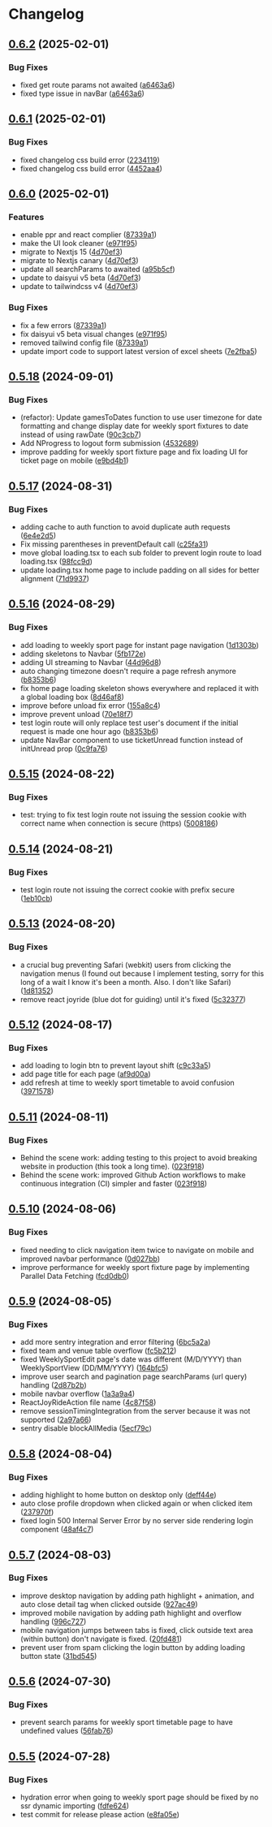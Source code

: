 # Changelog

## [0.6.2](https://github.com/bill-zhanxg/csen-sport/compare/v0.6.1...v0.6.2) (2025-02-01)


### Bug Fixes

* fixed get route params not awaited ([a6463a6](https://github.com/bill-zhanxg/csen-sport/commit/a6463a63bfb35767dee6c654fc5c056919fabd46))
* fixed type issue in navBar ([a6463a6](https://github.com/bill-zhanxg/csen-sport/commit/a6463a63bfb35767dee6c654fc5c056919fabd46))

## [0.6.1](https://github.com/bill-zhanxg/csen-sport/compare/v0.6.0...v0.6.1) (2025-02-01)


### Bug Fixes

* fixed changelog css build error ([2234119](https://github.com/bill-zhanxg/csen-sport/commit/2234119adb79396e653dbbaf4cf141c67b8edc26))
* fixed changelog css build error ([4452aa4](https://github.com/bill-zhanxg/csen-sport/commit/4452aa42301f4864d10d122c47065f2a5542c284))

## [0.6.0](https://github.com/bill-zhanxg/csen-sport/compare/v0.5.18...v0.6.0) (2025-02-01)


### Features

* enable ppr and react complier ([87339a1](https://github.com/bill-zhanxg/csen-sport/commit/87339a1b039295405d860ac4a7668fb48507b095))
* make the UI look cleaner ([e971f95](https://github.com/bill-zhanxg/csen-sport/commit/e971f950cd4d0874e4933f759daa33bdb6a1e4c3))
* migrate to Nextjs 15 ([4d70ef3](https://github.com/bill-zhanxg/csen-sport/commit/4d70ef3fc78bd8eed4bbca9dbca224a0d1fc2fcd))
* migrate to Nextjs canary ([4d70ef3](https://github.com/bill-zhanxg/csen-sport/commit/4d70ef3fc78bd8eed4bbca9dbca224a0d1fc2fcd))
* update all searchParams to awaited ([a95b5cf](https://github.com/bill-zhanxg/csen-sport/commit/a95b5cf13b6fe39395ce6e148a47995829fdae27))
* update to daisyui v5 beta ([4d70ef3](https://github.com/bill-zhanxg/csen-sport/commit/4d70ef3fc78bd8eed4bbca9dbca224a0d1fc2fcd))
* update to tailwindcss v4 ([4d70ef3](https://github.com/bill-zhanxg/csen-sport/commit/4d70ef3fc78bd8eed4bbca9dbca224a0d1fc2fcd))


### Bug Fixes

* fix a few errors ([87339a1](https://github.com/bill-zhanxg/csen-sport/commit/87339a1b039295405d860ac4a7668fb48507b095))
* fix daisyui v5 beta visual changes ([e971f95](https://github.com/bill-zhanxg/csen-sport/commit/e971f950cd4d0874e4933f759daa33bdb6a1e4c3))
* removed tailwind config file ([87339a1](https://github.com/bill-zhanxg/csen-sport/commit/87339a1b039295405d860ac4a7668fb48507b095))
* update import code to support latest version of excel sheets ([7e2fba5](https://github.com/bill-zhanxg/csen-sport/commit/7e2fba5ec6bfb63efc99d2f499b9196195feff01))

## [0.5.18](https://github.com/bill-zhanxg/csen-sport/compare/v0.5.17...v0.5.18) (2024-09-01)


### Bug Fixes

* (refactor): Update gamesToDates function to use user timezone for date formatting and change display date for weekly sport fixtures to date instead of using rawDate ([90c3cb7](https://github.com/bill-zhanxg/csen-sport/commit/90c3cb7bce465feffd7ef978a054bdfd3966df43))
* Add NProgress to logout form submission ([4532689](https://github.com/bill-zhanxg/csen-sport/commit/4532689e2299ffaba886896526c7ec1401f53062))
* improve padding for weekly sport fixture page and fix loading UI for ticket page on mobile ([e9bd4b1](https://github.com/bill-zhanxg/csen-sport/commit/e9bd4b18b3b148e11bfa807e96f034460c46ea62))

## [0.5.17](https://github.com/bill-zhanxg/csen-sport/compare/v0.5.16...v0.5.17) (2024-08-31)


### Bug Fixes

* adding cache to auth function to avoid duplicate auth requests ([6e4e2d5](https://github.com/bill-zhanxg/csen-sport/commit/6e4e2d525b3b5f22f51022127e7b84e18eb85ce6))
* Fix missing parentheses in preventDefault call ([c25fa31](https://github.com/bill-zhanxg/csen-sport/commit/c25fa31af674420122b78752991b2109563cd90e))
* move global loading.tsx to each sub folder to prevent login route to load loading.tsx ([98fcc9d](https://github.com/bill-zhanxg/csen-sport/commit/98fcc9d92aece46fd853d3e6050c50fbbad4b2c2))
* update loading.tsx home page to include padding on all sides for better alignment ([71d9937](https://github.com/bill-zhanxg/csen-sport/commit/71d9937c9ba33dd4ae02d26415934412fa9bec7b))

## [0.5.16](https://github.com/bill-zhanxg/csen-sport/compare/v0.5.15...v0.5.16) (2024-08-29)


### Bug Fixes

* add loading to weekly sport page for instant page navigation ([1d1303b](https://github.com/bill-zhanxg/csen-sport/commit/1d1303b4b78023feeaaf24df89525524bbf428db))
* adding skeletons to Navbar ([5fb172e](https://github.com/bill-zhanxg/csen-sport/commit/5fb172e5c428a8fd122479fe0d804f0efa0d9ed1))
* adding UI streaming to Navbar ([44d96d8](https://github.com/bill-zhanxg/csen-sport/commit/44d96d80b256e38c6c3bed66e06b83747c3d0627))
* auto changing timezone doesn't require a page refresh anymore ([b8353b6](https://github.com/bill-zhanxg/csen-sport/commit/b8353b655c4714427e0f4260ea943200b8a0b4da))
* fix home page loading skeleton shows everywhere and replaced it with a global loading box ([8d46af8](https://github.com/bill-zhanxg/csen-sport/commit/8d46af84405d56770d90bd9cf183ad23bb75f1db))
* improve before unload fix error ([155a8c4](https://github.com/bill-zhanxg/csen-sport/commit/155a8c4de3754258fbf21b545d035f008b25f806))
* improve prevent unload ([70e18f7](https://github.com/bill-zhanxg/csen-sport/commit/70e18f737b7e736fe839badd2874a2c901e9021e))
* test login route will only replace test user's document if the initial request is made one hour ago ([b8353b6](https://github.com/bill-zhanxg/csen-sport/commit/b8353b655c4714427e0f4260ea943200b8a0b4da))
* update NavBar component to use ticketUnread function instead of initUnread prop ([0c9fa76](https://github.com/bill-zhanxg/csen-sport/commit/0c9fa7695788e71a5eb52b5754623ec39e49456e))

## [0.5.15](https://github.com/bill-zhanxg/csen-sport/compare/v0.5.14...v0.5.15) (2024-08-22)


### Bug Fixes

* test: trying to fix test login route not issuing the session cookie with correct name when connection is secure (https) ([5008186](https://github.com/bill-zhanxg/csen-sport/commit/50081862dc7f12a24c7d818470c368e1da49e176))

## [0.5.14](https://github.com/bill-zhanxg/csen-sport/compare/v0.5.13...v0.5.14) (2024-08-21)


### Bug Fixes

* test login route not issuing the correct cookie with prefix secure ([1eb10cb](https://github.com/bill-zhanxg/csen-sport/commit/1eb10cb49080104a1d2bb70b4eca76d655355040))

## [0.5.13](https://github.com/bill-zhanxg/csen-sport/compare/v0.5.12...v0.5.13) (2024-08-20)


### Bug Fixes

* a crucial bug preventing Safari (webkit) users from clicking the navigation menus (I found out because I implement testing, sorry for this long of a wait I know it's been a month. Also. I don't like Safari) ([1d81352](https://github.com/bill-zhanxg/csen-sport/commit/1d81352aef08f995c411c86928da8b0feea09bfa))
* remove react joyride (blue dot for guiding) until it's fixed ([5c32377](https://github.com/bill-zhanxg/csen-sport/commit/5c3237784518b2dd17a680bb97ecb6f763366889))

## [0.5.12](https://github.com/bill-zhanxg/csen-sport/compare/v0.5.11...v0.5.12) (2024-08-17)


### Bug Fixes

* add loading to login btn to prevent layout shift ([c9c33a5](https://github.com/bill-zhanxg/csen-sport/commit/c9c33a58a5ed09d76251b56ff22eb30829e08d9a))
* add page title for each page ([af9d00a](https://github.com/bill-zhanxg/csen-sport/commit/af9d00a413de75429e4119194606787d63384212))
* add refresh at time to weekly sport timetable to avoid confusion ([3971578](https://github.com/bill-zhanxg/csen-sport/commit/3971578cfbdd063458b2ceaf0f2776eb4201c559))

## [0.5.11](https://github.com/bill-zhanxg/csen-sport/compare/v0.5.10...v0.5.11) (2024-08-11)


### Bug Fixes

* Behind the scene work: adding testing to this project to avoid breaking website in production (this took a long time). ([023f918](https://github.com/bill-zhanxg/csen-sport/commit/023f9184f7afd834b7fa9bd314820f8ab1512013))
* Behind the scene work: improved Github Action workflows to make continuous integration (CI) simpler and faster ([023f918](https://github.com/bill-zhanxg/csen-sport/commit/023f9184f7afd834b7fa9bd314820f8ab1512013))

## [0.5.10](https://github.com/bill-zhanxg/csen-sport/compare/v0.5.9...v0.5.10) (2024-08-06)


### Bug Fixes

* fixed needing to click navigation item twice to navigate on mobile and improved navbar performance ([0d027bb](https://github.com/bill-zhanxg/csen-sport/commit/0d027bba8d9fad1d6e16078ccd6b4d94030c8e9c))
* improve performance for weekly sport fixture page by implementing Parallel Data Fetching ([fcd0db0](https://github.com/bill-zhanxg/csen-sport/commit/fcd0db0babbe6686e20ce02999e730c1525789bd))

## [0.5.9](https://github.com/bill-zhanxg/csen-sport/compare/v0.5.8...v0.5.9) (2024-08-05)


### Bug Fixes

* add more sentry integration and error filtering ([6bc5a2a](https://github.com/bill-zhanxg/csen-sport/commit/6bc5a2a73e222dd616d0ef30bf809b990245a783))
* fixed team and venue table overflow ([fc5b212](https://github.com/bill-zhanxg/csen-sport/commit/fc5b212930247f19775f38d297f3434c8fecf225))
* fixed WeeklySportEdit page's date was different (M/D/YYYY) than WeeklySportView (DD/MM/YYYY) ([164bfc5](https://github.com/bill-zhanxg/csen-sport/commit/164bfc5b09584c0ac87d6b91485cc601fb4a9086))
* improve user search and pagination page searchParams (url query) handling ([2d87b2b](https://github.com/bill-zhanxg/csen-sport/commit/2d87b2be14f148c0c524937b2301432195ebe5e7))
* mobile navbar overflow ([1a3a9a4](https://github.com/bill-zhanxg/csen-sport/commit/1a3a9a4cf994677e200e6b1d617190700fdc36f8))
* ReactJoyRideAction file name ([4c87f58](https://github.com/bill-zhanxg/csen-sport/commit/4c87f58a107ea69ed6b69ef373dc2332183c24b9))
* remove sessionTimingIntegration from the server because it was not supported ([2a97a66](https://github.com/bill-zhanxg/csen-sport/commit/2a97a6699aff109e862994e3a384aca20e8f8032))
* sentry disable blockAllMedia ([5ecf79c](https://github.com/bill-zhanxg/csen-sport/commit/5ecf79c70bb44c12ceecc41914045dd743def73e))

## [0.5.8](https://github.com/bill-zhanxg/csen-sport/compare/v0.5.7...v0.5.8) (2024-08-04)


### Bug Fixes

* adding highlight to home button on desktop only ([deff44e](https://github.com/bill-zhanxg/csen-sport/commit/deff44e51286e41c919c3c1dade65a3d1ed4bd83))
* auto close profile dropdown when clicked again or when clicked item ([237970f](https://github.com/bill-zhanxg/csen-sport/commit/237970f0f2fb4735e8d1d5fb9bc1b66a6dd5cb23))
* fixed login 500 Internal Server Error by no server side rendering login component ([48af4c7](https://github.com/bill-zhanxg/csen-sport/commit/48af4c75bcbaafe2d3a440f5b5abbb8309d6424b))

## [0.5.7](https://github.com/bill-zhanxg/csen-sport/compare/v0.5.6...v0.5.7) (2024-08-03)


### Bug Fixes

* improve desktop navigation by adding path highlight + animation, and auto close detail tag when clicked outside ([927ac49](https://github.com/bill-zhanxg/csen-sport/commit/927ac49f578fbe409c86f76667852c085a5a570c))
* improved mobile navigation by adding path highlight and overflow handling ([996c727](https://github.com/bill-zhanxg/csen-sport/commit/996c7277e948225b4f7be0c59f2052fe516337d0))
* mobile navigation jumps between tabs is fixed, click outside text area (within button) don't navigate is fixed. ([20fd481](https://github.com/bill-zhanxg/csen-sport/commit/20fd481d0f65b76eac8fcdb6d011205de373e487))
* prevent user from spam clicking the login button by adding loading button state ([31bd545](https://github.com/bill-zhanxg/csen-sport/commit/31bd54548cdec30273dfeb18907bc0f2ef418147))

## [0.5.6](https://github.com/bill-zhanxg/csen-sport/compare/v0.5.5...v0.5.6) (2024-07-30)


### Bug Fixes

* prevent search params for weekly sport timetable page to have undefined values ([56fab76](https://github.com/bill-zhanxg/csen-sport/commit/56fab765f752ad0fa9e667bd7367ab82bbc4abbb))

## [0.5.5](https://github.com/bill-zhanxg/csen-sport/compare/v0.5.4...v0.5.5) (2024-07-28)


### Bug Fixes

* hydration error when going to weekly sport page should be fixed by no ssr dynamic importing ([fdfe624](https://github.com/bill-zhanxg/csen-sport/commit/fdfe62443be79046119fd68b0766234075547927))
* test commit for release please action ([e8fa05e](https://github.com/bill-zhanxg/csen-sport/commit/e8fa05e4ed1cbb57a89334a4d7de80a4d22ed6d3))
